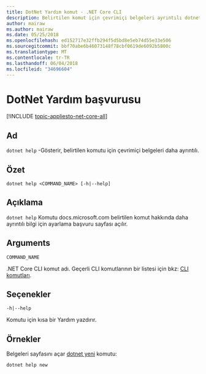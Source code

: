 ```yaml
---
title: DotNet Yardım komut - .NET Core CLI
description: Belirtilen komut için çevrimiçi belgeleri ayrıntılı dotnet Yardım komut gösterir.
author: mairaw
ms.author: mairaw
ms.date: 05/25/2018
ms.openlocfilehash: ed152717e32ffb294f5d5bd8e5eb74d55e33e506
ms.sourcegitcommit: bbf70abe6b46073148f78cbf0619de6092b5800c
ms.translationtype: MT
ms.contentlocale: tr-TR
ms.lasthandoff: 06/04/2018
ms.locfileid: "34696604"
---
```

# <a name="dotnet-help-reference"></a>DotNet Yardım başvurusu

[!INCLUDE [topic-appliesto-net-core-all](../../../includes/topic-appliesto-net-core-2plus.md)]

## <a name="name"></a>Ad

`dotnet help` -Gösterir, belirtilen komutu için çevrimiçi belgeleri daha ayrıntılı.

## <a name="synopsis"></a>Özet

`dotnet help <COMMAND_NAME> [-h|--help]`

## <a name="description"></a>Açıklama

`dotnet help` Komutu docs.microsoft.com belirtilen komut hakkında daha ayrıntılı bilgi için ayarlama başvuru sayfası açılır.

## <a name="arguments"></a>Arguments

`COMMAND_NAME`

.NET Core CLI komut adı. Geçerli CLI komutlarının bir listesi için bkz: [CLI komutları](index.md#cli-commands).

## <a name="options"></a>Seçenekler

`-h|--help`

Komutu için kısa bir Yardım yazdırır.

## <a name="examples"></a>Örnekler

Belgeleri sayfasını açar [dotnet yeni](dotnet-new.md) komutu:

`dotnet help new`

